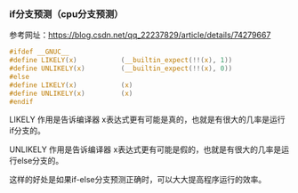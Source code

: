 ### if分支预测（cpu分支预测）

参考网址：https://blog.csdn.net/qq_22237829/article/details/74279667



```c
#ifdef __GNUC__  
#define LIKELY(x)           (__builtin_expect(!!(x), 1))  
#define UNLIKELY(x)         (__builtin_expect(!!(x), 0))  
#else  
#define LIKELY(x)           (x)  
#define UNLIKELY(x)         (x)  
#endif  
```



LIKELY 作用是告诉编译器 x表达式更有可能是真的，也就是有很大的几率是运行if分支的。

UNLIKELY 作用是告诉编译器 x表达式更有可能是假的，也就是有很大的几率是运行else分支的。

这样的好处是如果if-else分支预测正确时，可以大大提高程序运行的效率。

